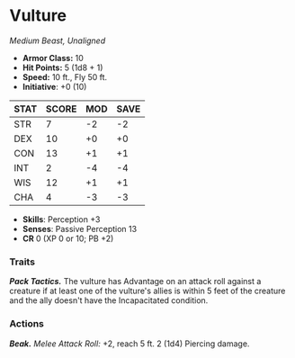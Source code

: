 # Vulture

*Medium Beast, Unaligned*

- **Armor Class:** 10
- **Hit Points:** 5 (1d8 + 1)
- **Speed:** 10 ft., Fly 50 ft.
- **Initiative**: +0 (10)

|STAT|SCORE|MOD|SAVE|
| --- | --- | --- | ---- |
| STR | 7 | -2 | -2 |
| DEX | 10 | +0 | +0 |
| CON | 13 | +1 | +1 |
| INT | 2 | -4 | -4 |
| WIS | 12 | +1 | +1 |
| CHA | 4 | -3 | -3 |

- **Skills**: Perception +3
- **Senses**: Passive Perception 13
- **CR** 0 (XP 0 or 10; PB +2)

### Traits

***Pack Tactics.*** The vulture has Advantage on an attack roll against a creature if at least one of the vulture's allies is within 5 feet of the creature and the ally doesn't have the Incapacitated condition.


### Actions

***Beak.*** *Melee Attack Roll:* +2, reach 5 ft. 2 (1d4) Piercing damage.
